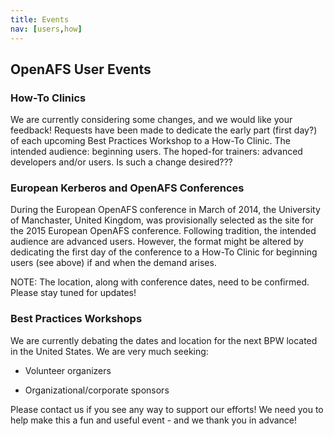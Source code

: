 ```yaml
---
title: Events
nav: [users,how]
---
```


## OpenAFS User Events ##

### How-To Clinics ###

We are currently considering some changes, and we would like your feedback! Requests have been made to dedicate the early part (first day?) of each upcoming Best Practices Workshop to a How-To Clinic. The intended audience: beginning users. The hoped-for trainers: advanced developers and/or users. Is such a change desired???

### European Kerberos and OpenAFS Conferences ###

During the European OpenAFS conference in March of 2014, the University of Manchaster, United Kingdom, was provisionally selected as the site for the 2015 European OpenAFS conference.  Following tradition, the intended audience are advanced users.  However, the format might be altered by dedicating the first day of the conference to a How-To Clinic for beginning users (see above) if and when the demand arises. 

NOTE: The location, along with conference dates, need to be confirmed.  Please stay tuned for updates!

### Best Practices Workshops ###

We are currently debating the dates and location for the next BPW located in the United States.  We are very much seeking:

  - Volunteer organizers 

  - Organizational/corporate sponsors 

Please contact us if you see any way to support our efforts!  We need you to help make this a fun and useful event - and we thank you in advance!

